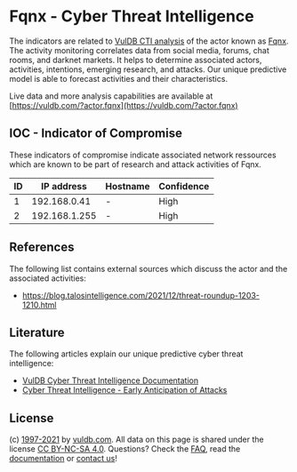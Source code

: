# Fqnx - Cyber Threat Intelligence

The indicators are related to [VulDB CTI analysis](https://vuldb.com/?kb.cti) of the actor known as [Fqnx](https://vuldb.com/?actor.fqnx). The activity monitoring correlates data from social media, forums, chat rooms, and darknet markets. It helps to determine associated actors, activities, intentions, emerging research, and attacks. Our unique predictive model is able to forecast activities and their characteristics.

Live data and more analysis capabilities are available at [https://vuldb.com/?actor.fqnx](https://vuldb.com/?actor.fqnx)

## IOC - Indicator of Compromise

These indicators of compromise indicate associated network ressources which are known to be part of research and attack activities of Fqnx.

ID | IP address | Hostname | Confidence
-- | ---------- | -------- | ----------
1 | 192.168.0.41 | - | High
2 | 192.168.1.255 | - | High

## References

The following list contains external sources which discuss the actor and the associated activities:

* https://blog.talosintelligence.com/2021/12/threat-roundup-1203-1210.html

## Literature

The following articles explain our unique predictive cyber threat intelligence:

* [VulDB Cyber Threat Intelligence Documentation](https://vuldb.com/?kb.cti)
* [Cyber Threat Intelligence - Early Anticipation of Attacks](https://www.scip.ch/en/?labs.20201022)

## License

(c) [1997-2021](https://vuldb.com/?kb.changelog) by [vuldb.com](https://vuldb.com/?kb.about). All data on this page is shared under the license [CC BY-NC-SA 4.0](https://creativecommons.org/licenses/by-nc-sa/4.0/). Questions? Check the [FAQ](https://vuldb.com/?kb.faq), read the [documentation](https://vuldb.com/?kb) or [contact us](https://vuldb.com/?contact)!

